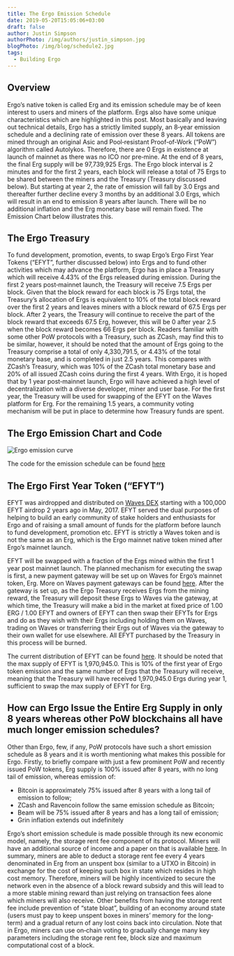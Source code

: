```yaml
---
title: The Ergo Emission Schedule
date: 2019-05-20T15:05:06+03:00
draft: false
author: Justin Simpson
authorPhoto: /img/authors/justin_simpson.jpg
blogPhoto: /img/blog/schedule2.jpg
tags:
  - Building Ergo
---
```


## Overview

Ergo’s native token is called Erg and its emission schedule may be of keen interest to users and miners of the platform. Ergs also have some unique characteristics which are highlighted in this post. Most basically and leaving out technical details, Ergo has a strictly limited supply, an 8‐year emission schedule and a declining rate of emission over these 8 years. All tokens are mined through an original Asic and Pool‐resistant Proof‐of‐Work (“PoW”) algorithm called Autolykos. Therefore, there are 0 Ergs in existence at launch of mainnet as there was no ICO nor pre‐mine. At the end of 8 years, the final Erg supply will be 97,739,925 Ergs.  The Ergo block interval is 2 minutes and for the first 2 years, each block will release a total of 75 Ergs to be shared between the miners and the Treasury (Treasury discussed below). But starting at year 2, the rate of emission will fall by 3.0 Ergs and thereafter further decline every 3 months by an additional 3.0 Ergs, which will result in an end to emission 8 years after launch. There will be no additional inflation and the Erg monetary base will remain fixed. The Emission Chart below illustrates this. 

## The Ergo Treasury

To fund development, promotion, events, to swap Ergo’s Ergo First Year Tokens (“EFYT”, further discussed below) into Ergs and to fund other activities which may advance the platform, Ergo has in place a Treasury which will receive 4.43% of the Ergs released during emission. During the first 2 years post‐mainnet launch, the Treasury will receive 7.5 Ergs per block. Given that the block reward for each block is 75 Ergs total, the Treasury’s allocation of Ergs is equivalent to 10% of the total block reward over the first 2 years and leaves miners with a block reward of 67.5 Ergs per block. After 2 years, the Treasury will continue to receive the part of the block reward that exceeds 67.5 Erg, however, this will be 0 after year 2.5 when the block reward becomes 66 Ergs per block.  Readers familiar with some other PoW protocols with a Treasury, such as ZCash, may find this to be similar, however, it should be noted that the amount of Ergs going to the Treasury comprise a total of only 4,330,791.5, or 4.43% of the total monetary base, and is completed in just 2.5 years. This compares with ZCash’s Treasury, which was 10% of the ZCash total monetary base and 20% of all issued ZCash coins during the first 4 years. With Ergo, it is hoped that by 1 year post‐mainnet launch, Ergo will have achieved a high level of decentralization with a diverse developer, miner and user base. For the first year, the Treasury will be used for swapping of the EFYT on the Waves platform for Erg. For the remaining 1.5 years, a community voting mechanism will be put in place to determine how Treasury funds are spent. 

## The Ergo Emission Chart and Code

![Ergo emission curve](/img/blog/emission_curve.png)

The code for the emission schedule can be found [here](https://github.com/ergoplatform/ergo/blob/e6086e23ecd45f1e01a3e4c0344f003cec1a5b11/src/test/scala/org/ergoplatform/mining/ErgoMinerPropSpec.scala#L24)

## The Ergo First Year Token (“EFYT”)

EFYT was airdropped and distributed on [Waves DEX](https://wavesplatform.com/) starting with a 100,000 EFYT airdrop 2 years ago in May, 2017. EFYT served the dual purposes of helping to build an early community of stake holders and enthusiasts for Ergo and of raising a small amount of funds for the platform before launch to fund development, promotion etc. EFYT is strictly a Waves token and is not the same as an Erg, which is the Ergo mainnet native token mined after Ergo’s mainnet launch.

EFYT will be swapped with a fraction of the Ergs mined within the first 1 year post mainnet launch. The planned mechanism for executing the swap is first, a new payment gateway will be set up on Waves for Ergo’s mainnet token, Erg. More on Waves payment gateways can be found [here](https://blog.wavesplatform.com/waves-launches-cryptocurrency-payment-gateway-framework-d37c1bb2fe1b). After the gateway is set up, as the Ergo Treasury receives Ergs from the mining reward, the Treasury will deposit these Ergs to Waves via the gateway, at which time, the Treasury will make a bid in the market at fixed price of 1.00 ERG / 1.00 EFYT and owners of EFYT can then swap their EFYTs for Ergs and do as they wish with their Ergs including holding them on Waves, trading on Waves or transferring their Ergs out of Waves via the gateway to their own wallet for use elsewhere. All EFYT purchased by the Treasury in this process will be burned.

The current distribution of EFYT can be found [here](http://dev.pywaves.org/assets/725Yv9oceWsB4GsYwyy4A52kEwyVrL5avubkeChSnL46). It should be noted that the max supply of EFYT is 1,970,945.0. This is 10% of the first year of Ergo token emission and the same number of Ergs that the Treasury will receive, meaning that the Treasury will have received 1,970,945.0 Ergs during year 1, sufficient to swap the max supply of EFYT for Erg.

## How can Ergo Issue the Entire Erg Supply in only 8 years whereas other PoW blockchains all have much longer emission schedules?

Other than Ergo, few, if any, PoW protocols have such a short emission schedule as 8 years and it is worth mentioning what makes this possible for Ergo. Firstly, to briefly compare with just a few prominent PoW and recently issued PoW tokens, Erg supply is 100% issued after 8 years, with no long tail of emission, whereas emission of:

* Bitcoin is approximately 75% issued after 8 years with a long tail of emission to follow;
* ZCash and Ravencoin follow the same emission schedule as Bitcoin;
* Beam will be 75% issued after 8 years and has a long tail of emission;
* Grin inflation extends out indefinitely

Ergo’s short emission schedule is made possible through its new economic model, namely, the storage rent fee component of its protocol. Miners will have an additional source of income and a paper on that is available [here](https://fc18.ifca.ai/bitcoin/papers/bitcoin18-final18.pdf). In summary, miners are able to deduct a storage rent fee every 4 years denominated in Erg from an unspent box (similar to a UTXO in Bitcoin) in exchange for the cost of keeping such box in state which resides in high cost memory. Therefore, miners will be highly incentivized to secure the network even in the absence of a block reward subsidy and this will lead to a more stable mining reward than just relying on transaction fees alone which miners will also receive. Other benefits from having the storage rent fee include prevention of “state bloat”, building of an economy around state (users must pay to keep unspent boxes in miners’ memory for the long‐term) and a gradual return of any lost coins back into circulation. Note that in Ergo, miners can use on‐chain voting to gradually change many key parameters including the storage rent fee, block size and maximum computational cost of a block.
